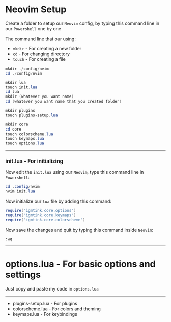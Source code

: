 # Neovim Setup

Create a folder to setup our `Neovim` config, by typing this command line in our `Powershell` one by one

The command line that our using:
- `mkdir` - For creating a new folder
- `cd` - For changing directory
- `touch` - For creating a file

```powershell
mkdir ./config/nvim
cd ./config/nvim

mkdir lua
touch init.lua
cd lua
mkdir (whatever you want name)
cd (whatever you want name that you created folder)

mkdir plugins
touch plugins-setup.lua

mkdir core
cd core
touch colorscheme.lua
touch keymaps.lua
touch options.lua
```

***

### init.lua - For initializing

Now edit the `init.lua` using our `Neovim`, type this command line in `Powershell`: 

```powershell
cd .config/nvim
nvim init.lua
```

Now initialize our `lua` file by adding this command:

```lua
require("igmtink.core.options")
require("igmtink.core.keymaps")
require("igmtink.core.colorscheme")
```

Now save the changes and quit by typing this command inside `Neovim`:

```nvim
:wq
```

***

# options.lua - For basic options and settings

Just copy and paste my code in `options.lua`

***

- plugins-setup.lua - For plugins
- colorscheme.lua - For colors and theming
- keymaps.lua - For keybindings

